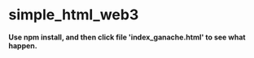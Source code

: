 # simple_html_web3
**Use npm install, and then click file 'index_ganache.html' to see what happen.**
